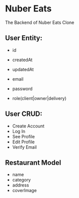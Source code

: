 # Nuber Eats

The Backend of Nuber Eats Clone

## User Entity:

 - id
 - createdAt
 - updatedAt

 - email
 - password
 - role(client|owner|delivery)

## User CRUD:

 - Create Account
 - Log In
 - See Profile
 - Edit Profile
 - Verify Email

## Restaurant Model
 - name
 - category
 - address
 - coverImage